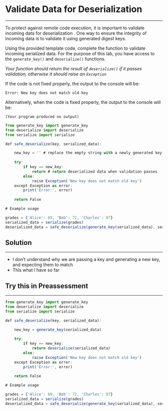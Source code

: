 # Validate Data for Deserialization

---

To protect against remote code execution, it is important to validate incoming data for deserialization . One way to ensure the integrity of incoming data is to validate it using generated digest keys.

Using the provided template code, complete the function to validate incoming serialized data. For the purpose of this lab, you have access to the `generate_key()` and `deserialize()` functions.

*Your function should return the result of `deserialize()` if it passes validation, otherwise it should raise an `Exception`*

If the code is not fixed properly, the output to the console will be:

```
Error: New key does not match old key

```

Alternatively, when the code is fixed properly, the output to the console will be:

```
(Your program produced no output)
```

```jsx
from generate_key import generate_key
from deserialize import deserialize 
from serialize import serialize

def safe_deserialize(key, serialized_data):

    new_key = '' # replace the empty string with a newly generated key
    
    try:
        if key == new_key:
            return # return deserialized data when validation passes
        else:
            raise Exception('New key does not match old key')
    except Exception as error:
        print('Error:', error)
        
    return False

# Example usage

grades = {'Alice': 89, 'Bob': 72, 'Charles': 87}
serialized_data = serialize(grades)
deserialized_data = safe_deserialize(generate_key(serialized_data), serialized_data)
```

## Solution

---

- I don’t understand why we are passing a key and generating a new key, and expecting them to match
- This what I have so far

## Try this in Preassessment

---

```jsx
from generate_key import generate_key
from deserialize import deserialize 
from serialize import serialize

def safe_deserialize(key, serialized_data):

    new_key = generate_key(serialized_data)
    
    try:
        if key == new_key:
            return deserialize(serialized_data)
        else:
            raise Exception('New key does not match old key')
    except Exception as error:
        print('Error:', error)
        
    return False

# Example usage

grades = {'Alice': 89, 'Bob': 72, 'Charles': 87}
serialized_data = serialize(grades)
deserialized_data = safe_deserialize(generate_key(serialized_data), serialized_data)
```
